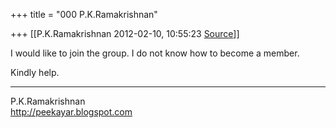 +++
title = "000 P.K.Ramakrishnan"

+++
[[P.K.Ramakrishnan	2012-02-10, 10:55:23 [Source](https://groups.google.com/g/samskrita/c/6Fdw5cgDvtI)]]



I would like to join the group. I do not know how to become a member.

Kindly help.



-----------------------------------  
P.K.Ramakrishnan  
<http://peekayar.blogspot.com>

